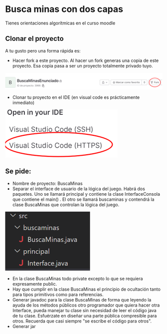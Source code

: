 # Busca minas con dos capas
Tienes orientaciones algorítmicas en el curso moodle
## Clonar el proyecto
A tu gusto pero una forma rápida es:
- Hacer fork a este proyecto. Al hacer un fork generas una copia de este proyecto. Esa copia pasa a ser un proyecto totalmente privado tuyo.

![image-1.png](./image-1.png)



- Clonar tu proyecto en el IDE (en visual code es prácticamente inmediato)

![image-3.png](./image-3.png)


## Se pide:
- Nombre de proyecto: BuscaMinas
- Separar el interface de usuario de la lógica del juego.  Habrá dos paquetes. Uno se llamará principal y contiene la clase InterfaceConsola que contiene el main() . El otro se llamará buscaminas y contendrá la clase BuscaMinas que controlan la lógica del juego. 

![image.png](./image.png)





- En la clase BuscaMinas todo private excepto lo que se requiera expresamente public. 
- Hay que cumplir en la clase BuscaMinas el principio de ocultación tanto para tipos primitivos como para referencias.
- Generar javadoc para la clase BuscaMinas de forma que leyendo la ayuda de los métodos públicos otro programador que quiera hacer otra Interface, pueda manejar tu clase sin necesidad de leer el código java de tu clase. Esfuérzate en diseñar una parte pública compresible para otros. Recuerda que casi siempre "se escribe el código para otros".
- Generar jar 
